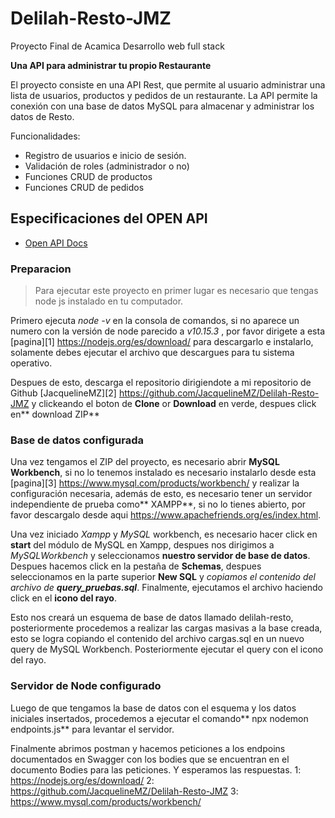 # Delilah-Resto-JMZ
Proyecto Final de Acamica Desarrollo web full stack

**Una API para administrar tu propio Restaurante**

El proyecto consiste en una API Rest, que permite al usuario administrar una lista de usuarios, productos y pedidos de un restaurante.
La API permite la conexión con una base de datos MySQL para almacenar y administrar los datos de Resto.

Funcionalidades:

- Registro de usuarios e inicio de sesión.
- Validación de roles (administrador o no)
- Funciones CRUD de productos
- Funciones CRUD de pedidos

## Especificaciones del OPEN API 

- [Open API Docs](/Documentacion.yml)

### Preparacion

> Para ejecutar este proyecto en primer lugar es necesario que tengas node js instalado en tu computador.

Primero ejecuta *node -v* en la consola de comandos, si no aparece un numero con la versión de node parecido a *v10.15.3* , por favor dirigete a esta [pagina][1] https://nodejs.org/es/download/ para descargarlo e instalarlo, solamente debes ejecutar el archivo que descargues para tu sistema operativo.

Despues de esto, descarga el repositorio dirigiendote a mi repositorio de Github [JacquelineMZ][2] https://github.com/JacquelineMZ/Delilah-Resto-JMZ y clickeando el boton de **Clone** or **Download** en verde, despues click en** download ZIP**

### Base de datos configurada

Una vez tengamos el ZIP del proyecto, es necesario abrir **MySQL Workbench**, si no lo tenemos instalado es necesario instalarlo desde esta [pagina][3] https://www.mysql.com/products/workbench/ y realizar la configuración necesaria, además de esto, es necesario tener un servidor independiente de prueba como** XAMPP**, si no lo tienes abierto, por favor descargalo desde aqui https://www.apachefriends.org/es/index.html.

Una vez iniciado *Xampp* y *MySQL* workbench, es necesario hacer click en **start** del módulo de MySQL en Xampp, despues nos dirigimos a *MySQLWorkbench* y seleccionamos **nuestro servidor de base de datos**. Despues hacemos click en la pestaña de **Schemas**, despues seleccionamos en la parte superior **New SQL** y *copiamos el contenido del archivo de **query_pruebas.sql***. Finalmente, ejecutamos el archivo haciendo click en el **icono del rayo**.

Esto nos creará un esquema de base de datos llamado delilah-resto, posteriormente procedemos a realizar las cargas masivas a la base creada, esto se logra copiando el contenido del archivo cargas.sql en un nuevo query de MySQL Workbench. Posteriormente ejecutar el query con el icono del rayo.

### Servidor de Node configurado

Luego de que tengamos la base de datos con el esquema y los datos iniciales insertados, procedemos a ejecutar el comando** npx nodemon endpoints.js** para levantar el servidor.

Finalmente abrimos postman y hacemos peticiones a los endpoins documentados en Swagger con los bodies que se encuentran en el documento Bodies para las peticiones. Y esperamos las respuestas.
1: https://nodejs.org/es/download/
2: https://github.com/JacquelineMZ/Delilah-Resto-JMZ
3: https://www.mysql.com/products/workbench/
